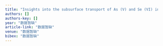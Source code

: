 ```yaml
---
title: "Insights into the subsurface transport of As (V) and Se (VI) in produced water from hydraulic fracturing using soil samples from Qingshankou Formation, Songliao Basin, China"
authors: []
authors-key: []
year: "数据暂缺"
article-link: "数据暂缺"
venue: "数据暂缺"
bibex: "数据暂缺"
---
```


